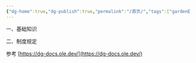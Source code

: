 ```yaml
---
{"dg-home":true,"dg-publish":true,"permalink":"/首页/","tags":["gardenEntry"],"dgPassFrontmatter":true,"noteIcon":"","created":"2024-06-29T12:56:18.481+08:00","updated":"2024-06-29T17:16:04.280+08:00"}
---
```


一、基础知识

二、制度规定




参考
[https://dg-docs.ole.dev/](https://dg-docs.ole.dev/)